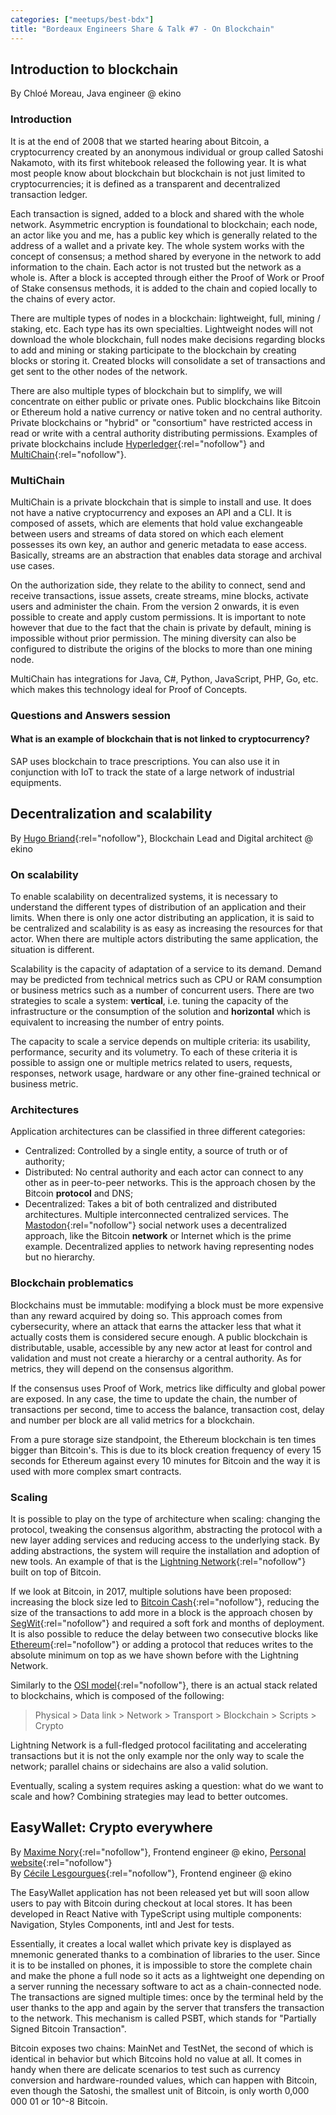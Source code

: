 ```yaml
---
categories: ["meetups/best-bdx"]
title: "Bordeaux Engineers Share & Talk #7 - On Blockchain"
---
```


## Introduction to blockchain

By Chloé Moreau, Java engineer @ ekino

### Introduction

It is at the end of 2008 that we started hearing about Bitcoin, a cryptocurrency created by an anonymous individual or
group called Satoshi Nakamoto, with its first whitebook released the following year. It is what most people know about
blockchain but blockchain is not just limited to cryptocurrencies; it is defined as a transparent and decentralized
transaction ledger.

Each transaction is signed, added to a block and shared with the whole network. Asymmetric encryption is foundational to
blockchain; each node, an actor like you and me, has a public key which is generally related to the address of a wallet
and a private key. The whole system works with the concept of consensus; a method shared by everyone in the network to
add information to the chain. Each actor is not trusted but the network as a whole is. After a block is accepted through
either the Proof of Work or Proof of Stake consensus methods, it is added to the chain and copied locally to the chains
of every actor.

There are multiple types of nodes in a blockchain: lightweight, full, mining / staking, etc. Each type has its own
specialties. Lightweight nodes will not download the whole blockchain, full nodes make decisions regarding blocks to add
and mining or staking participate to the blockchain by creating blocks or storing it. Created blocks will consolidate a
set of transactions and get sent to the other nodes of the network.

There are also multiple types of blockchain but to simplify, we will concentrate on either public or private ones.
Public blockchains like Bitcoin or Ethereum hold a native currency or native token and no central authority. Private
blockchains or "hybrid" or "consortium" have restricted access in read or write with a central authority distributing
permissions. Examples of private blockchains include [Hyperledger](https://www.hyperledger.org/){:rel="nofollow"} and [MultiChain](https://www.multichain.com/){:rel="nofollow"}.

### MultiChain

MultiChain is a private blockchain that is simple to install and use. It does not have a native cryptocurrency and
exposes an API and a CLI. It is composed of assets, which are elements that hold value exchangeable between users and
streams of data stored on which each element possesses its own key, an author and generic metadata to ease access.
Basically, streams are an abstraction that enables data storage and archival use cases.

On the authorization side, they relate to the ability to connect, send and receive transactions, issue assets, create
streams, mine blocks, activate users and administer the chain. From the version 2 onwards, it is even possible to create
and apply custom permissions. It is important to note however that due to the fact that the chain is private by default,
mining is impossible without prior permission. The mining diversity can also be configured to distribute the origins of
the blocks to more than one mining node.

MultiChain has integrations for Java, C#, Python, JavaScript, PHP, Go, etc. which makes this technology ideal for Proof
of Concepts.

### Questions and Answers session

#### What is an example of blockchain that is not linked to cryptocurrency?

SAP uses blockchain to trace prescriptions. You can also use it in conjunction with IoT to track the state of a large
network of industrial equipments.

## Decentralization and scalability

By [Hugo Briand](https://twitter.com/h_briand){:rel="nofollow"}, Blockchain Lead and Digital architect @ ekino

### On scalability

To enable scalability on decentralized systems, it is necessary to understand the different types of distribution of an
application and their limits. When there is only one actor distributing an application, it is said to be centralized and
scalability is as easy as increasing the resources for that actor. When there are multiple actors distributing the same
application, the situation is different.

Scalability is the capacity of adaptation of a service to its demand. Demand may be predicted from technical metrics
such as CPU or RAM consumption or business metrics such as a number of concurrent users. There are two strategies to
scale a system: **vertical**, i.e. tuning the capacity of the infrastructure or the consumption of the solution and
**horizontal** which is equivalent to increasing the number of entry points.

The capacity to scale a service depends on multiple criteria: its usability, performance, security and its volumetry. To
each of these criteria it is possible to assign one or multiple metrics related to users, requests, responses, network
usage, hardware or any other fine-grained technical or business metric.

### Architectures

Application architectures can be classified in three different categories:
- Centralized: Controlled by a single entity, a source of truth or of authority;
- Distributed: No central authority and each actor can connect to any other as in peer-to-peer networks. This is the
  approach chosen by the Bitcoin **protocol** and DNS;
- Decentralized: Takes a bit of both centralized and distributed architectures. Multiple interconnected centralized
  services. The [Mastodon](https://mastodon.social){:rel="nofollow"} social network uses a decentralized approach, like
  the Bitcoin **network** or Internet which is the prime example. Decentralized applies to network having representing
  nodes but no hierarchy.

### Blockchain problematics

Blockchains must be immutable: modifying a block must be more expensive than any reward acquired by doing so. This
approach comes from cybersecurity, where an attack that earns the attacker less that what it actually costs them is
considered secure enough. A public blockchain is distributable, usable, accessible by any new actor at least for control
and validation and must not create a hierarchy or a central authority. As for metrics, they will depend on the consensus
algorithm.

If the consensus uses Proof of Work, metrics like difficulty and global power are exposed. In any case, the time to
update the chain, the number of transactions per second, time to access the balance, transaction cost, delay and number
per block are all valid metrics for a blockchain.

From a pure storage size standpoint, the Ethereum blockchain is ten times bigger than Bitcoin's. This is due to its
block creation frequency of every 15 seconds for Ethereum against every 10 minutes for Bitcoin and the way it is used
with more complex smart contracts.

### Scaling

It is possible to play on the type of architecture when scaling: changing the protocol, tweaking the consensus
algorithm, abstracting the protocol with a new layer adding services and reducing access to the underlying stack. By
adding abstractions, the system will require the installation and adoption of new tools. An example of that is the [Lightning Network](https://lightning.network/){:rel="nofollow"}
built on top of Bitcoin.

If we look at Bitcoin, in 2017, multiple solutions have been proposed: increasing the block size led to [Bitcoin Cash](https://www.bitcoincash.org/){:rel="nofollow"},
reducing the size of the transactions to add more in a block is the approach chosen by [SegWit](https://segwit.org/){:rel="nofollow"}
and required a soft fork and months of deployment. It is also possible to reduce the delay between two consecutive
blocks like [Ethereum](https://www.ethereum.org/){:rel="nofollow"} or adding a protocol that reduces writes to the
absolute minimum on top as we have shown before with the Lightning Network.

Similarly to the [OSI model](https://en.wikipedia.org/wiki/OSI_model){:rel="nofollow"}, there is an actual stack related
to blockchains, which is composed of the following:
> Physical > Data link > Network > Transport > Blockchain > Scripts > Crypto

Lightning Network is a full-fledged protocol facilitating and accelerating transactions but it is not the only example
nor the only way to scale the network; parallel chains or sidechains are also a valid solution.

Eventually, scaling a system requires asking a question: what do we want to scale and how? Combining strategies may lead
to better outcomes.

## EasyWallet: Crypto everywhere

By [Maxime Nory](https://twitter.com/MaximeNory){:rel="nofollow"}, Frontend engineer @ ekino, [Personal website](https://maximenory.com/){:rel="nofollow"}  
By [Cécile Lesgourgues](https://twitter.com/cecilelesg){:rel="nofollow"}, Frontend engineer @ ekino

The EasyWallet application has not been released yet but will soon allow users to pay with Bitcoin during checkout at
local stores. It has been developed in React Native with TypeScript using multiple components: Navigation, Styles
Components, intl and Jest for tests.

Essentially, it creates a local wallet which private key is displayed as mnemonic generated thanks to a combination of
libraries to the user. Since it is to be installed on phones, it is impossible to store the complete chain and make the
phone a full node so it acts as a lightweight one depending on a server running the necessary software to act as a
chain-connected node. The transactions are signed multiple times: once by the terminal held by the user thanks to the
app and again by the server that transfers the transaction to the network. This mechanism is called PSBT, which stands
for "Partially Signed Bitcoin Transaction".

Bitcoin exposes two chains: MainNet and TestNet, the second of which is identical in behavior but which Bitcoins hold no
value at all. It comes in handy when there are delicate scenarios to test such as currency conversion and
hardware-rounded values, which can happen with Bitcoin, even though the Satoshi, the smallest unit of Bitcoin, is only
worth 0,000 000 01 or 10^-8 Bitcoin.

